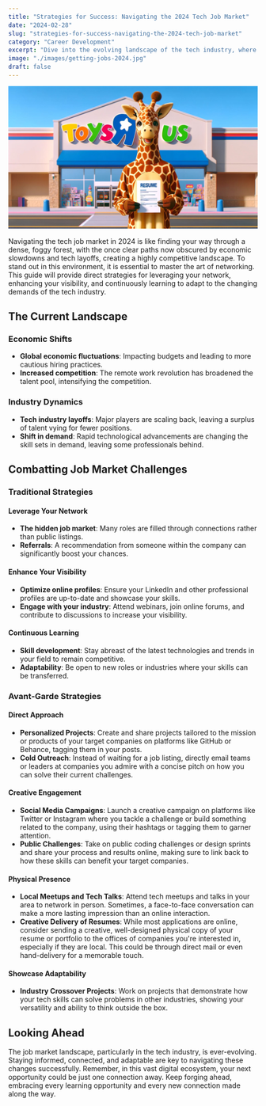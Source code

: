 ```yaml
---
title: "Strategies for Success: Navigating the 2024 Tech Job Market"
date: "2024-02-28"
slug: "strategies-for-success-navigating-the-2024-tech-job-market"
category: "Career Development"
excerpt: "Dive into the evolving landscape of the tech industry, where economic shifts and competitive dynamics demand innovative job search strategies. Discover how networking, skill development, and avant-garde approaches can guide you to your next opportunity."
image: "./images/getting-jobs-2024.jpg"
draft: false
---
```


![Job Hunting in 2024](./images/getting-jobs-2024.jpg)
<br />
<div class="prose prose-lg max-w-none">

Navigating the tech job market in 2024 is like finding your way through a dense, foggy forest, with the once clear paths now obscured by economic slowdowns and tech layoffs, creating a highly competitive landscape. To stand out in this environment, it is essential to master the art of networking. This guide will provide direct strategies for leveraging your network, enhancing your visibility, and continuously learning to adapt to the changing demands of the tech industry.

## The Current Landscape
### Economic Shifts

- **Global economic fluctuations**: Impacting budgets and leading to more cautious hiring practices.
- **Increased competition**: The remote work revolution has broadened the talent pool, intensifying the competition.

### Industry Dynamics

- **Tech industry layoffs**: Major players are scaling back, leaving a surplus of talent vying for fewer positions.
- **Shift in demand**: Rapid technological advancements are changing the skill sets in demand, leaving some professionals behind.

## Combatting Job Market Challenges

### Traditional Strategies
#### Leverage Your Network

- **The hidden job market**: Many roles are filled through connections rather than public listings.
- **Referrals**: A recommendation from someone within the company can significantly boost your chances.

#### Enhance Your Visibility

- **Optimize online profiles**: Ensure your LinkedIn and other professional profiles are up-to-date and showcase your skills.
- **Engage with your industry**: Attend webinars, join online forums, and contribute to discussions to increase your visibility.

#### Continuous Learning

- **Skill development**: Stay abreast of the latest technologies and trends in your field to remain competitive.
- **Adaptability**: Be open to new roles or industries where your skills can be transferred.

### Avant-Garde Strategies

#### Direct Approach
- **Personalized Projects**: Create and share projects tailored to the mission or products of your target companies on platforms like GitHub or Behance, tagging them in your posts.
- **Cold Outreach**: Instead of waiting for a job listing, directly email teams or leaders at companies you admire with a concise pitch on how you can solve their current challenges.
  
#### Creative Engagement
  
- **Social Media Campaigns**: Launch a creative campaign on platforms like Twitter or Instagram where you tackle a challenge or build something related to the company, using their hashtags or tagging them to garner attention.
- **Public Challenges**: Take on public coding challenges or design sprints and share your process and results online, making sure to link back to how these skills can benefit your target companies.
  
#### Physical Presence
    
- **Local Meetups and Tech Talks**: Attend tech meetups and talks in your area to network in person. Sometimes, a face-to-face conversation can make a more lasting impression than an online interaction.
- **Creative Delivery of Resumes**: While most applications are online, consider sending a creative, well-designed physical copy of your resume or portfolio to the offices of companies you're interested in, especially if they are local. This could be through direct mail or even hand-delivery for a memorable touch.
    
#### Showcase Adaptability

- **Industry Crossover Projects**: Work on projects that demonstrate how your tech skills can solve problems in other industries, showing your versatility and ability to think outside the box.
    
## Looking Ahead

The job market landscape, particularly in the tech industry, is ever-evolving. Staying informed, connected, and adaptable are key to navigating these changes successfully. Remember, in this vast digital ecosystem, your next opportunity could be just one connection away. Keep forging ahead, embracing every learning opportunity and every new connection made along the way.

</div>